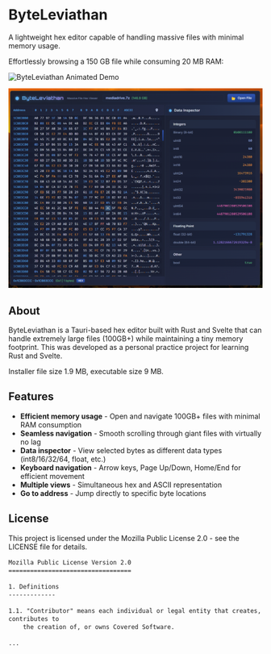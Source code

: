# ByteLeviathan

A lightweight hex editor capable of handling massive files with minimal memory usage.

Effortlessly browsing a 150 GB file while consuming 20 MB RAM:

![ByteLeviathan Animated Demo](readme-byteleviathan-animated.gif)

![ByteLeviathan Screenshot](readme-byteleviathan.png)

## About

ByteLeviathan is a Tauri-based hex editor built with Rust and Svelte that can handle extremely large files (100GB+) while maintaining a tiny memory footprint. This was developed as a personal practice project for learning Rust and Svelte.

Installer file size 1.9 MB, executable size 9 MB.

## Features

- **Efficient memory usage** - Open and navigate 100GB+ files with minimal RAM consumption
- **Seamless navigation** - Smooth scrolling through giant files with virtually no lag
- **Data inspector** - View selected bytes as different data types (int8/16/32/64, float, etc.)
- **Keyboard navigation** - Arrow keys, Page Up/Down, Home/End for efficient movement
- **Multiple views** - Simultaneous hex and ASCII representation
- **Go to address** - Jump directly to specific byte locations

## License

This project is licensed under the Mozilla Public License 2.0 - see the LICENSE file for details.

```
Mozilla Public License Version 2.0
==================================

1. Definitions
-------------

1.1. "Contributor" means each individual or legal entity that creates, contributes to
    the creation of, or owns Covered Software.
    
...
```

